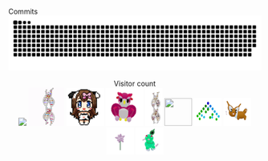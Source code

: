 
<br/>
Commits
<a href=#><img src="contributions.svg"></a>
<p align="center"> 
  Visitor count<br>
  <img src="https://profile-counter.glitch.me/mollybeach/count.svg" />
  <img src="./spv.gif"/>
  <img src="./assets/cowpic.png" width="75" height="75"/>
  <img src="./assets/owl.gif" width="75" height="75"/>
  <img src="./assets/gene.gif" width="35" height="75"/>
  <img src="./assets/mandelbrot.gif" width="55" height="55"/>
  <img src="./assets/binaryTree.gif" width="55" height="55"/>
  <img src="./assets/eevee.gif" width="55" height="55"/>
  <img src="./assets/flower.gif" width="55" height="55"/>
  <img src="./assets/chikorita.gif" width="55" height="55"/>

  </p>
  

</table>

